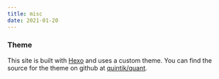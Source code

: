 ```yaml
---
title: misc
date: 2021-01-20
---
```


### Theme

This site is built with [Hexo](https://hexo.io) and uses a custom theme. You can find the source for the theme on github at [quintik/quant](https://github.com/quintik/quant).

